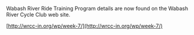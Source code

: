 Wabash River Ride Training Program details are now found on the Wabash River Cycle Club web site.

[http://wrcc-in.org/wp/week-7/](http://wrcc-in.org/wp/week-7/)